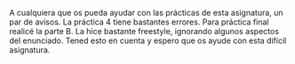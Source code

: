 A cualquiera que os pueda ayudar con las prácticas de esta asignatura, un par de avisos.
La práctica 4 tiene bastantes errores.
Para práctica final realicé la parte B. La hice bastante freestyle, ignorando algunos aspectos del enunciado.
Tened esto en cuenta y espero que os ayude con esta difícil asignatura.
